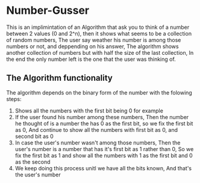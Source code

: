 # Number-Gusser
This is an implimintation of an Algorithm that ask you to think of a number between 2 values (0 and 2^n), then it shows 
what seems to be a collection of random numbers, The user say weather his number is among those numbers or not, and deppending
on his answer, The algorithm shows another collection of numbers but with half the size of the last collection, In the end the
only number left is the one that the user was thinking of.
## The Algorithm functionality 
The algorithm depends on the binary form of the number with the folowing steps:
  1. Shows all the numbers with the first bit being 0 for example
  2. If the user found his number among these numbers, Then the number he thought of is a number the has 0 as the first bit, 
    so we fix the first bit as 0, And continue to show all the numbers with first bit as 0, and second bit as 0
  3. In case the user's number wasn't among those numbers, Then the user's number is a number that has it's first bit as 1
    rather than 0, So we fix the first bit as 1 and show all the numbers with 1 as the first bit and 0 as the second
  4. We keep doing this process unitl we have all the bits known, And that's the user's number
